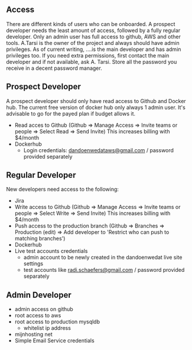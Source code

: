 ## Access
There are different kinds of users who can be onboarded. A prospect developer needs the least amount of access, followed by a fully regular developer. Only an admin user has full access to github, AWS and other tools. A.Tarsi is the owner of the project and always should have admin privileges. As of current writing, ....is the main developer and has admin privileges too. If you need extra permissions, first contact the main developer and if not available, ask A. Tarsi. Store all the password you receive in a decent password manager.
## Prospect Developer
A prospect developer should only have read access to Github and Docker hub. The current free version of docker hub only always 1 admin user. It's advisable to go for the payed plan if budget allows it.

* Read acces to Github (Github => Manage Access => Invite teams or people => Select Read => Send Invite) This increases billing with $4/month
* Dockerhub 
     *  Login credentials: dandoenwedataws@gmail.com / password provided separately

## Regular Developer
New developers need access to the following:


* Jira 
* Write access to Github (Github => Manage Access => Invite teams or people => Select Write => Send Invite) This increases billing with $4/month
* Push access to the production branch (Github => Branches => Production (edit) => Add developer to 'Restrict who can push to matching branches')
* Dockerhub
* Live test accounts credentials 
     * admin account to be newly created in the dandoenwedat live site settings
     * test accounts like radi.schaefers@gmail.com / password provided separately
## Admin Developer
* admin access on github
* root access to aws
* root access to production mysqldb
     * whitelist ip address
* mijnhosting net
* Simple Email Service credentials
